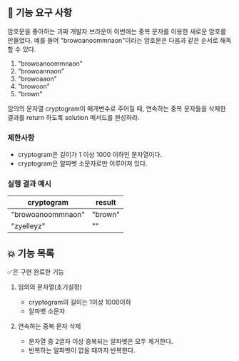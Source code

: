 ## 🚀 기능 요구 사항

암호문을 좋아하는 괴짜 개발자 브라운이 이번에는 중복 문자를 이용한 새로운 암호를 만들었다. 예를 들어 "browoanoommnaon"이라는 암호문은 다음과 같은 순서로 해독할 수 있다.

1. "browoanoommnaon"
2. "browoannaon"
3. "browoaaon"
4. "browoon"
5. "brown"

임의의 문자열 cryptogram이 매개변수로 주어질 때, 연속하는 중복 문자들을 삭제한 결과를 return 하도록 solution 메서드를 완성하라.

### 제한사항

- cryptogram은 길이가 1 이상 1000 이하인 문자열이다.
- cryptogram은 알파벳 소문자로만 이루어져 있다.

### 실행 결과 예시

| cryptogram | result |
| --- | --- |
| "browoanoommnaon" | "brown" |
| "zyelleyz" | "" |


## 💥 기능 목록 

✅은 구현 완료한 기능

1. 임의의 문자열(초기설정)
    - cryptogram의 길이는 1이상 1000이하
    - 알파벳 소문자
    
2. 연속하는 중복 문자 삭제
    - 문자열 중 2글자 이상 중복되는 알파벳은 모두 제거한다.
    - 반복하는 알파벳이 없을 때까지 반복한다.
 
